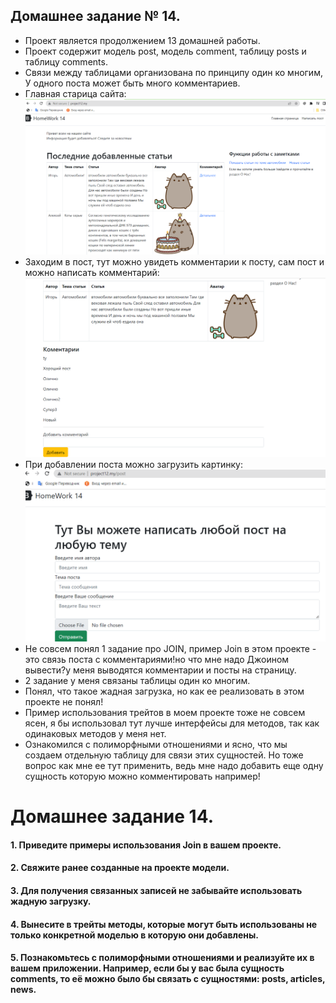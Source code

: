 ## Домашнее задание № 14.

- Проект является продолжением 13 домашней работы.
- Проект содержит модель post, модель comment, таблицу posts и таблицу comments.
- Связи между таблицами организована по принципу один ко многим, У одного поста может быть много комментариев.
- Главная старица сайта:
![img.png](img.png)
- Заходим в пост, тут можно увидеть комментарии к посту, сам пост и можно написать комментарий:
![img_1.png](img_1.png)
- При добавлении поста можно загрузить картинку:
![img_2.png](img_2.png)
- Не совсем понял 1 задание про JOIN, пример Join в этом проекте - это связь поста с комментариями!но что мне надо Джоином вывести?у меня выводятся комментарии и посты на страницу.
- 2 задание у меня связаны таблицы один ко многим.
- Понял, что такое жадная загрузка, но как ее реализовать в этом проекте не понял!
- Пример использования трейтов в моем проекте тоже не совсем ясен, я бы использовал тут лучше интерфейсы для методов, так как одинаковых методов у меня нет.
- Ознакомился с полиморфными отношениями и ясно, что мы создаем отдельную таблицу для связи этих сущностей. Но тоже вопрос как мне ее тут применить, ведь мне надо добавить еще одну сущность которую можно комментировать например! 

# Домашнее задание 14.

#### 1. Приведите примеры использования Join в вашем проекте.

#### 2. Свяжите ранее созданные на проекте модели.

#### 3. Для получения связанных записей не забывайте использовать жадную загрузку.

#### 4. Вынесите в трейты методы, которые могут быть использованы не только конкретной моделью в которую они добавлены.

#### 5. Познакомьтесь с полиморфными отношениями и реализуйте их в вашем приложении. Например, если бы у вас была сущность comments, то её можно было бы связать с сущностями: posts, articles, news.



 

 
